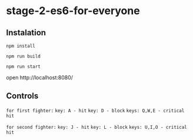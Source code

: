 # stage-2-es6-for-everyone

## Instalation

`npm install`

`npm run build`

`npm run start`

open http://localhost:8080/

## Controls

`for first fighter:`
`key: A - hit`
`key: D - block`
`keys: Q,W,E - critical hit`

`for second fighter:`
`key: J - hit`
`key: L - block`
`keys: U,I,O - critical hit`
